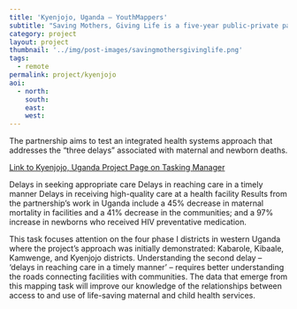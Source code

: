 ```yaml
---
title: 'Kyenjojo, Uganda – YouthMappers'
subtitle: "Saving Mothers, Giving Life is a five-year public-private partnership to dramatically reduce maternal and newborn mortality in sub-Saharan African countries. Key partners include the governments of Uganda, Zambia, the United States and Norway as well as Merck for Mothers, Every Mother Counts, Project C.U.R.E. and the American College of Obstetricians and Gynecologists."
category: project
layout: project
thumbnail: '../img/post-images/savingmothersgivinglife.png'
tags:
  - remote
permalink: project/kyenjojo
aoi:
  - north:
    south:
    east:
    west:
---
```


The partnership aims to test an integrated health systems approach that addresses the “three delays” associated with maternal and newborn deaths.

<a href="http://tasks.hotosm.org/project/3732">Link to Kyenjojo, Uganda Project Page on Tasking Manager</a>

Delays in seeking appropriate care Delays in reaching care in a timely manner Delays in receiving high-quality care at a health facility
Results from the partnership’s work in Uganda include a 45% decrease in maternal mortality in facilities and a 41% decrease in the communities; and a 97% increase in newborns who received HIV preventative medication.

This task focuses attention on the four phase I districts in western Uganda where the project’s approach was initially demonstrated: Kabarole, Kibaale, Kamwenge, and Kyenjojo districts. Understanding the second delay – ‘delays in reaching care in a timely manner’ – requires better understanding the roads connecting facilities with communities. The data that emerge from this mapping task will improve our knowledge of the relationships between access to and use of life-saving maternal and child health services.
